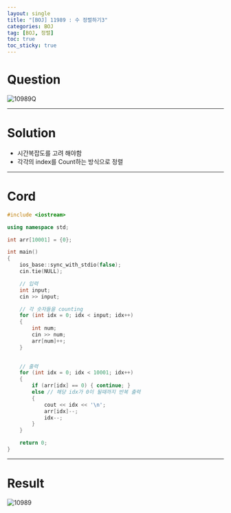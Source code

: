 ```yaml
---
layout: single
title: "[BOJ] 11989 : 수 정렬하기3"
categories: BOJ
tag: [BOJ, 정렬]
toc: true
toc_sticky: true
---
```


# Question
![10989Q](https://user-images.githubusercontent.com/97664446/169075665-34a4ff27-58df-4dc4-adf1-9e61b9334504.PNG)

***

# Solution
- 시간복잡도를 고려 해야함
- 각각의 index를 Count하는 방식으로 정렬

***

# Cord
```c++
#include <iostream>

using namespace std;

int arr[10001] = {0};

int main()
{
	ios_base::sync_with_stdio(false);
	cin.tie(NULL);

	// 입력
	int input;
	cin >> input;

	// 각 숫자들을 counting
	for (int idx = 0; idx < input; idx++)
	{
		int num;
		cin >> num;
		arr[num]++;
	}

	
	// 출력
	for (int idx = 0; idx < 10001; idx++)
	{
		if (arr[idx] == 0) { continue; }
		else // 해당 idx가 0이 될때까지 반복 출력
		{
			cout << idx << '\n';
			arr[idx]--;
			idx--;
		}
	}

	return 0;
}
```

***

# Result
![10989](https://user-images.githubusercontent.com/97664446/169075656-5ec454fe-2729-4e28-aaa3-76d891b9f606.PNG)

